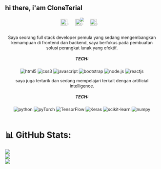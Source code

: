 ## hi there, i'am CloneTerial


<div align="center" style="margin-bottom: 10px;"> 
<img src="https://a.top4top.io/p_30491qoty0.gif" style="transform: scale(0.8);">
</div>
<p align="center" style="margin: -20px 0 30px;">
  <a href="https://github.com/CloneTerial "target="_blank" style='margin-right:10px'>
    <img align="center" src="https://cdn.jsdelivr.net/npm/simple-icons@3.0.1/icons/github.svg" alt="GitHub" height="22px" width="22px" />
  </a>
  &nbsp;&nbsp;
  <a href="https://www.youtube.com/@udinchanel2016" target="_blank" style='margin-right:10px'>
    <img align="center" src="https://cdn.jsdelivr.net/npm/simple-icons@3.0.1/icons/youtube.svg" alt="LinkedIn" height="22px" width="22px" />
  </a>
  &nbsp;&nbsp;
  <a href="https://www.instagram.com/xy.c4" target="_blank" style='margin-right:10px'>
    <img align="center" src="https://cdn.jsdelivr.net/npm/simple-icons@3.0.1/icons/instagram.svg" alt="Instagram" height="22px" width="22px" />
  </a>
  &nbsp;&nbsp;
 
<div align="center">
  <p>
Saya seorang full stack developer pemula yang sedang mengembangkan kemampuan di frontend dan backend, saya berfokus pada pembuatan solusi perangkat lunak yang efektif.
</p>

<h5> TECH: </h5>
<img alt="html5" src="https://img.shields.io/badge/-HTML5-E34F26?style=flat-square&logo=html5&logoColor=white" />
  <img alt="css3" src="https://img.shields.io/badge/-CSS3-1572B6?style=flat-square&logo=css3&logoColor=white" />
  <img alt="javascript" src="https://img.shields.io/badge/-JavaScript-F7DF1E?style=flat-square&logo=javascript&logoColor=black" />
  <img alt="bootstrap" src="https://img.shields.io/badge/-Bootstrap-7952B3?style=flat-square&logo=bootstrap&logoColor=white" />
  <img alt="node.js" src="https://img.shields.io/badge/-Node.js-339933?style=flat-square&logo=node.js&logoColor=white" />
  <img alt="reactjs" src="https://img.shields.io/badge/-ReactJs-61DAFB?logo=react&logoColor=white&style=flat-square" />
<br/>
<p>
saya juga tertarik dan sedang mempelajari terkait dengan artificial intelligence.
<br/>
<h5> TECH: </h5>
<img alt="python" src="https://img.shields.io/badge/-Python-3776AB?style=flat-square&logo=python&logoColor=white" />
<img alt="pyTorch" src="https://img.shields.io/badge/PyTorch-%23EE4C2C.svg?style=flat-square&logo=PyTorch&logoColor=white" />
<img alt="TensorFlow" src="https://img.shields.io/badge/TensorFlow-%23FF6F00.svg?style=flat-square&logo=TensorFlow&logoColor=white" />
<img alt="Keras" src="https://img.shields.io/badge/Keras-%23D00000.svg?style=flat-square&logo=Keras&logoColor=white" />
<img alt="scikit-learn" src="https://img.shields.io/badge/scikit--learn-%23F7931E.svg?style=flat-square&logo=scikit-learn&logoColor=white" />
<img alt="numpy" src="https://img.shields.io/badge/numpy-%23013243.svg?style=flat-square&logo=numpy&logoColor=white" />
</div>
<br/>


# 📊 GitHub Stats:
![](https://github-readme-stats.vercel.app/api?username=CloneTerial&theme=dark&hide_border=false&include_all_commits=false&count_private=false)<br/>
![](https://github-readme-streak-stats.herokuapp.com/?user=CloneTerial&theme=dark&hide_border=false)<br/>
![](https://github-readme-stats.vercel.app/api/top-langs/?username=CloneTerial&theme=dark&hide_border=false&include_all_commits=false&count_private=false&layout=compact)
